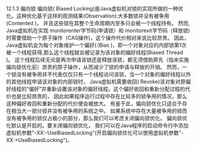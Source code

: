 12.1.3 偏向锁
偏向锁( Biased Locking)是Java虚拟机对锁的实现所做的一种优化。这种优化基于这样的观测结果(Observation):大多数锁并没有被争用(Contented )，
并且这些锁在其整个生命周期内至多只会被一个线程持有。
然而, Java虚拟机在实现 monitorenter字节码(申请锁）和 monitorexit字节码（释放锁)时需要借助一个原子操作（CAS操作)，这个操作代价相对来说比较昂贵。
因此，Java虚拟机会为每个对象维护一个偏好(（Bias )，即一个对象对应的内部锁第1次被一个线程获得,那么这个线程就会被记录为该对象的偏好线程(Biased Thread )。
这个线程后续无论是再次申请该锁还是释放该锁，都无须借助原先（指未实施偏向锁优化前）昂贵的原子操作，从而减少了锁的申请与释放的开销。
然而，一个锁没有被争用并不代表仅仅只有一个线程访问该锁，当一个对象的偏好线程以外的其他线程申请该对象的内部锁时，
Java虚拟机需要收回( Revoke)该对象对原偏好线程的“偏好”并重新设置该对象的偏好线程。这个偏好收回和重新分配过程的代价也是比较昂贵的，
因此如果程序运行过程中存在比较多的锁争用的情况，那么这种偏好收回和重新分配的代价便会被放大。
有鉴于此，偏向锁优化只适合于存在相当大一部分锁并没有被争用的系统之中。
如果系统中存在大量被争用的锁而没有被争用的锁仅占极小的部分，那么我们可以考虑关闭偏向锁优化。
偏向锁优化默认是开启的。要关闭偏向锁优化，
我们可以在Java程序的启动命令行中添加虚拟机参数"-XX:-UseBiasedLocking"(开启偏向锁优化可以使用虚拟机参数"-XX:+UseBiasedLocking")。
